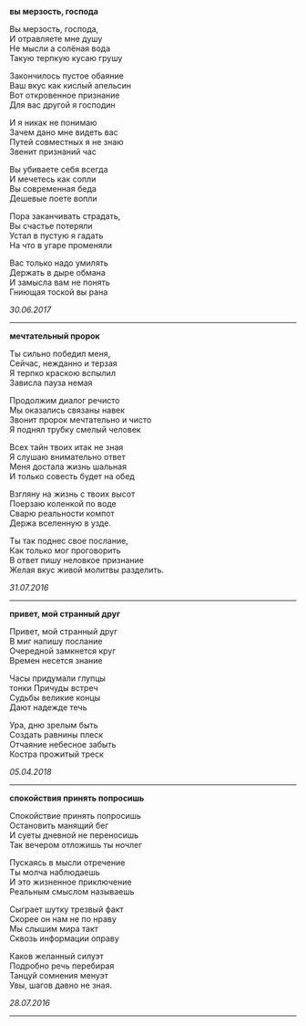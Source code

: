 **вы мерзость, господа**  

Вы мерзость, господа,  
И отравляете мне душу  
Не мысли а солёная вода  
Такую терпкую кусаю грушу  

Закончилось пустое обаяние  
Ваш вкус как кислый апельсин  
Вот откровенное признание  
Для вас другой я господин  

И я никак не понимаю  
Зачем дано мне видеть вас  
Путей совместных я не знаю  
Звенит признаний час  

Вы убиваете себя всегда  
И мечетесь как сопли  
Вы современная беда  
Дешевые поете вопли  

Пора заканчивать страдать,  
Вы счастье потеряли  
Устал в пустую я гадать  
На что в угаре променяли  

Вас только надо умилять  
Держать в дыре обмана  
И замысла вам не понять  
Гниющая тоской вы рана  

*30.06.2017*

---
**мечтательный пророк**  

Ты сильно победил меня,  
Сейчас, нежданно и терзая  
Я терпко краскою вспылил  
Зависла пауза немая  
  
Продолжим диалог речисто  
Мы оказались связаны навек  
Звонит пророк мечтательно и чисто  
Я поднял трубку смелый человек  
  
Всех тайн твоих итак не зная  
Я слушаю внимательно ответ  
Меня достала жизнь шальная  
И только совесть будет на обед  
  
Взгляну на жизнь с твоих высот  
Поерзаю коленкой по воде  
Сварю реальности компот  
Держа вселенную в узде.  
  
Ты так поднес свое послание,  
Как только мог проговорить  
В ответ пишу неловкое признание  
Желая вкус живой молитвы разделить.  
  
*31.07.2016*

---
**привет, мой странный друг**  

Привет, мой странный друг  
В миг напишу послание  
Очередной замкнется круг  
Времен несется знание  

Часы придумали глупцы  
тонки Причуды встреч  
Судьбы великие концы  
Дают надежде течь  

Ура, дню зрелым быть  
Создать равнины плеск  
Отчаяние небесное забыть  
Костра прожитый треск  

*05.04.2018*

---
**спокойствия принять попросишь**  

Спокойствие принять попросишь  
Остановить манящий бег  
И суеты дневной не переносишь  
Так вечером отложишь ты ночлег  

Пускаясь в мысли отречение  
Ты молча наблюдаешь  
И это жизненное приключение  
Реальным смыслом называешь  

Сыграет шутку трезвый факт  
Скорее он нам не по нраву  
Мы слышим мира такт  
Сквозь информации оправу  

Каков желанный силуэт  
Подробно речь перебирая  
Танцуй сомнения менуэт  
Увы, шагов давно не зная.  

*28.07.2016*

---

